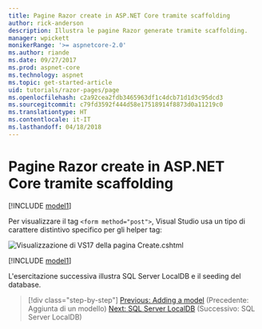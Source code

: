 ```yaml
---
title: Pagine Razor create in ASP.NET Core tramite scaffolding
author: rick-anderson
description: Illustra le pagine Razor generate tramite scaffolding.
manager: wpickett
monikerRange: '>= aspnetcore-2.0'
ms.author: riande
ms.date: 09/27/2017
ms.prod: aspnet-core
ms.technology: aspnet
ms.topic: get-started-article
uid: tutorials/razor-pages/page
ms.openlocfilehash: c2a92cea2fdb3465963df1c4dcb71d1d3c95dcd3
ms.sourcegitcommit: c79fd3592f444d58e17518914f8873d0a11219c0
ms.translationtype: HT
ms.contentlocale: it-IT
ms.lasthandoff: 04/18/2018
---
```

# <a name="scaffolded-razor-pages-in-aspnet-core"></a>Pagine Razor create in ASP.NET Core tramite scaffolding

[!INCLUDE [model1](../../includes/RP/page1.md)]

Per visualizzare il tag `<form method="post">`, Visual Studio usa un tipo di carattere distintivo specifico per gli helper tag: 

![Visualizzazione di VS17 della pagina Create.cshtml](page/_static/th.png)

[!INCLUDE [model1](../../includes/RP/page2.md)]

L'esercitazione successiva illustra SQL Server LocalDB e il seeding del database.

> [!div class="step-by-step"]
> [Previous: Adding a model](xref:tutorials/razor-pages/model) (Precedente: Aggiunta di un modello)
> [Next: SQL Server LocalDB](xref:tutorials/razor-pages/sql) (Successivo: SQL Server LocalDB)
